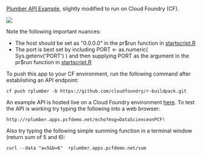 [Plumber API Example](https://www.rplumber.io/), slightly modified to run on Cloud Foundry (CF). 

![](https://github.com/pivotalsoftware/cf-r-plumber/blob/misc/Screen%20Shot%202019-04-01%20at%203.48.13%20PM.png)

Note the following important nuances:
* The host should be set as "0.0.0.0" in the pr$run function in [startscript.R](https://github.com/pivotalsoftware/cf-r-plumber/blob/master/startscript.R)
* The port is best set by including PORT <- as.numeric( Sys.getenv('PORT') ) and then supplying PORT as the argument in the pr$run function in [startscript.R](https://github.com/pivotalsoftware/cf-r-plumber/blob/master/startscript.R)

To push this app to your CF environment, run the following command after establishing an API endpoint:
```
cf push rplumber -b https://github.com/cloudfoundry/r-buildpack.git
```

An example API is hosted live on a Cloud Foundry environment [here](https://rplumber.apps.pcfdemo.net).  To test the API is working try typing the following into a web browser:
```
http://rplumber.apps.pcfdemo.net/echo?msg=DataScienceonPCF!
```

Also try typing the following simple summing function in a terminal window (return sum of 5 and 6):
```
curl --data "a=5&b=6"  rplumber.apps.pcfdemo.net/sum
```
